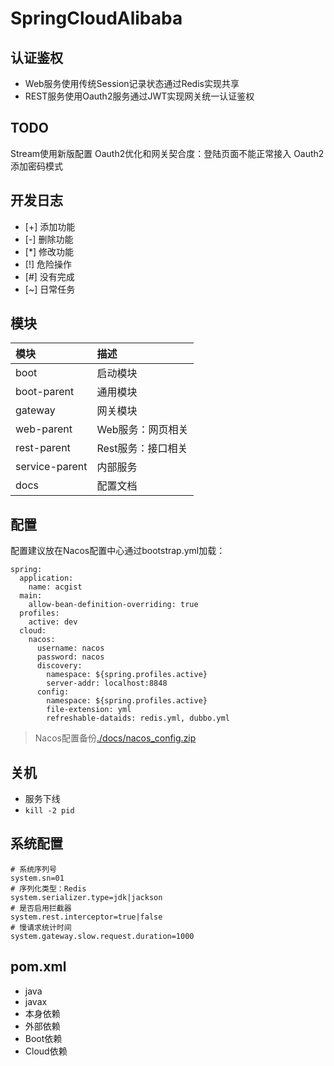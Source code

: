 # SpringCloudAlibaba

## 认证鉴权

* Web服务使用传统Session记录状态通过Redis实现共享
* REST服务使用Oauth2服务通过JWT实现网关统一认证鉴权

## TODO

Stream使用新版配置
Oauth2优化和网关契合度：登陆页面不能正常接入
Oauth2添加密码模式

## 开发日志

* [+] 添加功能
* [-] 删除功能
* [*] 修改功能
* [!] 危险操作
* [#] 没有完成
* [~] 日常任务

## 模块

|模块|描述|
|:-|:-|
|boot|启动模块|
|boot-parent|通用模块|
|gateway|网关模块|
|web-parent|Web服务：网页相关|
|rest-parent|Rest服务：接口相关|
|service-parent|内部服务|
|docs|配置文档|

## 配置

配置建议放在Nacos配置中心通过bootstrap.yml加载：

```
spring:
  application:
    name: acgist
  main:
    allow-bean-definition-overriding: true
  profiles:
    active: dev
  cloud:
    nacos:
      username: nacos
      password: nacos
      discovery:
        namespace: ${spring.profiles.active}
        server-addr: localhost:8848
      config:
        namespace: ${spring.profiles.active}
        file-extension: yml
        refreshable-dataids: redis.yml, dubbo.yml
```

> Nacos配置备份[./docs/nacos_config.zip](./docs/nacos_config.zip)

## 关机

* 服务下线
* `kill -2 pid`

## 系统配置

```
# 系统序列号
system.sn=01
# 序列化类型：Redis
system.serializer.type=jdk|jackson
# 是否启用拦截器
system.rest.interceptor=true|false
# 慢请求统计时间
system.gateway.slow.request.duration=1000
```

## pom.xml

* java
* javax
* 本身依赖
* 外部依赖
* Boot依赖
* Cloud依赖
